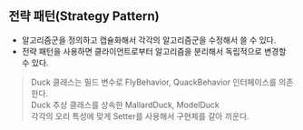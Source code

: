 ## 전략 패턴(Strategy Pattern)

* 알고리즘군을 정의하고 캡슐화해서 각각의 알고리즘군을 수정해서 쓸 수 있다.
* 전략 패턴을 사용하면 클라이언트로부터 알고리즘을 분리해서 독립적으로 변경할 수 있다.

> Duck 클래스는 필드 변수로 FlyBehavior, QuackBehavior 인터페이스를 의존한다.<br>
> Duck 추상 클래스를 상속한 MallardDuck, ModelDuck<br>
> 각각의 오리 특성에 맞게 Setter를 사용해서 구현체를 갈아 끼운다.